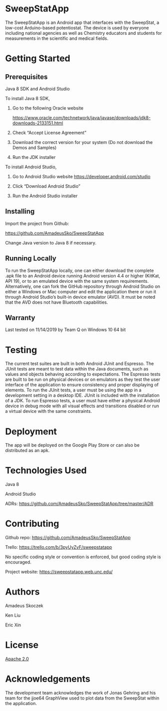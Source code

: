 # SweepStatApp 

The SweepStatApp is an Android app that interfaces with the SweepStat, a low-cost Arduino-based potentiostat. The device is used by everyone including national agencies as well as Chemistry educators and students for measurements in the scientific and medical fields. 

# Getting Started 

## Prerequisites  

Java 8 SDK and Android Studio  

To install Java 8 SDK,  

  1. Go to the following Oracle website  

     https://www.oracle.com/technetwork/java/javase/downloads/jdk8-downloads-2133151.html 

  2. Check “Accept License Agreement” 

  3. Download the correct version for your system (Do not download the Demos and Samples) 

  4. Run the JDK installer 

To install Android Studio,  

  1. Go to Android Studio website https://developer.android.com/studio 

  2. Click “Download Android Studio” 

  3. Run the Android Studio installer 

## Installing 

Import the project from Github: 

https://github.com/AmadeusSko/SweepStatApp 

Change Java version to Java 8 if necessary. 

## Running Locally 

To run the SweepStatApp locally, one can either download the complete .apk file to an Android device running Android version 4.4 or higher (KitKat, API 19), or to an emulated device with the same system requirements. Alternatively, one can fork the GitHub repository through Android Studio on either a Windows or Mac computer and edit the application there or run it through Android Studio’s built-in device emulator (AVD). It must be noted that the AVD does not have Bluetooth capabilities. 

## Warranty 

 Last tested on 11/14/2019 by Team Q on Windows 10 64 bit 

# Testing 

 The current test suites are built in both Android JUnit and Espresso. The JUnit tests are meant to test data within the Java documents, such as values and objects behaving according to expectations. The Espresso tests are built to be run on physical devices or on emulators as they test the user interface of the application to ensure consistency and proper displaying of elements. To run the JUnit tests, a user must be using the app in a development setting in a desktop IDE. JUnit is included with the installation of a JDK. To run Espresso tests, a user must have either a physical Android device in debug mode with all visual effects and transitions disabled or run a virtual device with the same constraints.  

# Deployment 

 The app will be deployed on the Google Play Store or can also be distributed as an apk. 

# Technologies Used 

Java 8 

Android Studio 

ADRs: https://github.com/AmadeusSko/SweepStatApp/tree/master/ADR 

# Contributing 

Github repo: https://github.com/AmadeusSko/SweepStatApp 

Trello: https://trello.com/b/3pyUyZvF/sweepstatapp 

No specific coding style or convention is enforced, but good coding style is encouraged. 

Project website: https://sweepstatapp.web.unc.edu/ 

# Authors 

Amadeus Skoczek 

Ken Liu 

Eric Xin 

# License 

[Apache 2.0](https://github.com/AmadeusSko/SweepStatApp/blob/master/LICENSE) 

# Acknowledgements 

The development team acknowledges the work of Jonas Gehring and his team for the jjoe64 GraphView used to plot data from the SweepStat within the application. 
